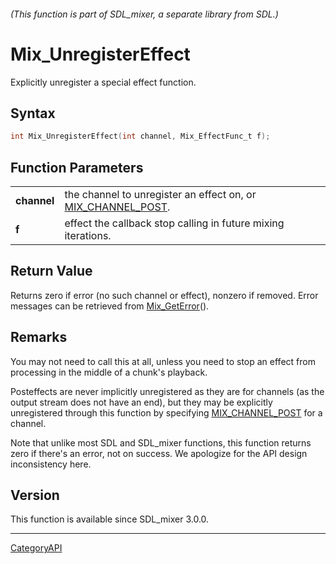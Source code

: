 ###### (This function is part of SDL_mixer, a separate library from SDL.)
# Mix_UnregisterEffect

Explicitly unregister a special effect function.

## Syntax

```c
int Mix_UnregisterEffect(int channel, Mix_EffectFunc_t f);

```

## Function Parameters

|                 |                                                                                  |
| --------------- | -------------------------------------------------------------------------------- |
| **channel**     | the channel to unregister an effect on, or [MIX_CHANNEL_POST](MIX_CHANNEL_POST.md). |
| **f**           | effect the callback stop calling in future mixing iterations.                    |

## Return Value

Returns zero if error (no such channel or effect), nonzero if removed.
Error messages can be retrieved from [Mix_GetError](Mix_GetError.md)().

## Remarks

You may not need to call this at all, unless you need to stop an effect
from processing in the middle of a chunk's playback.

Posteffects are never implicitly unregistered as they are for channels (as
the output stream does not have an end), but they may be explicitly
unregistered through this function by specifying
[MIX_CHANNEL_POST](MIX_CHANNEL_POST.md) for a channel.

Note that unlike most SDL and SDL_mixer functions, this function returns
zero if there's an error, not on success. We apologize for the API design
inconsistency here.

## Version

This function is available since SDL_mixer 3.0.0.

----
[CategoryAPI](CategoryAPI.md)
